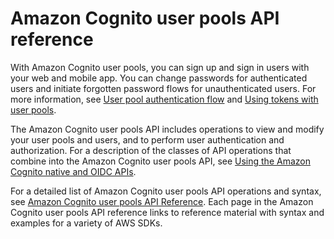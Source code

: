 # Amazon Cognito user pools API reference<a name="cognito-userpools-api-reference"></a>

With Amazon Cognito user pools, you can sign up and sign in users with your web and mobile app\. You can change passwords for authenticated users and initiate forgotten password flows for unauthenticated users\. For more information, see [User pool authentication flow](amazon-cognito-user-pools-authentication-flow.md) and [Using tokens with user pools](amazon-cognito-user-pools-using-tokens-with-identity-providers.md)\.

The Amazon Cognito user pools API includes operations to view and modify your user pools and users, and to perform user authentication and authorization\. For a description of the classes of API operations that combine into the Amazon Cognito user pools API, see [Using the Amazon Cognito native and OIDC APIs](user-pools-API-operations.md)\.

For a detailed list of Amazon Cognito user pools API operations and syntax, see [Amazon Cognito user pools API Reference](https://docs.aws.amazon.com/cognito-user-identity-pools/latest/APIReference/)\. Each page in the Amazon Cognito user pools API reference links to reference material with syntax and examples for a variety of AWS SDKs\.